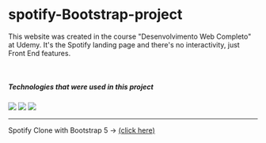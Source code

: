 # spotify-Bootstrap-project

<p>This website was created in the course "Desenvolvimento Web Completo" at Udemy. It's the Spotify landing page and there's no interactivity, just Front End features.</p>

<br>

<h5>Technologies that were used in this project</h5>
<p>
    <a><img src="https://img.shields.io/badge/Bootstrap-563D7C?style=for-the-badge&logo=bootstrap&logoColor=white"></a>
    <a><img src="https://img.shields.io/badge/HTML5-E34F26?style=for-the-badge&logo=html5&logoColor=white"></a>
    <a><img src="https://img.shields.io/badge/CSS3-1572B6?style=for-the-badge&logo=css3&logoColor=white"></a>
</p>

<hr>

Spotify Clone with Bootstrap 5 -> <a href="https://pedroacamargo.github.io/spotify-bootstrap-project/">(click here)</a>